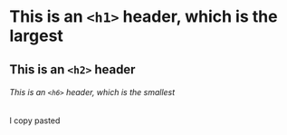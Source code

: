# This is an `<h1>` header, which is the largest

## This is an `<h2>` header

###### This is an `<h6>` header, which is the smallest
I copy pasted
